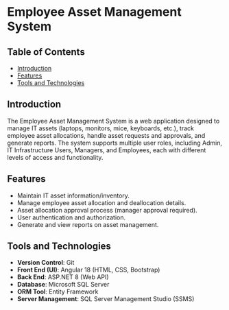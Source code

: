 # Employee Asset Management System

## Table of Contents
- [Introduction](#introduction)
- [Features](#features)
- [Tools and Technologies](#tools-and-technologies)


## Introduction
The Employee Asset Management System is a web application designed to manage IT assets (laptops, monitors, mice, keyboards, etc.), track employee asset allocations, handle asset requests and approvals, and generate reports. The system supports multiple user roles, including Admin, IT Infrastructure Users, Managers, and Employees, each with different levels of access and functionality.

## Features
- Maintain IT asset information/inventory.
- Manage employee asset allocation and deallocation details.
- Asset allocation approval process (manager approval required).
- User authentication and authorization.
- Generate and view reports on asset management.

## Tools and Technologies
- **Version Control**: Git
- **Front End (UI)**: Angular 18 (HTML, CSS, Bootstrap)
- **Back End**: ASP.NET 8 (Web API)
- **Database**: Microsoft SQL Server
- **ORM Tool**: Entity Framework
- **Server Management**: SQL Server Management Studio (SSMS)



